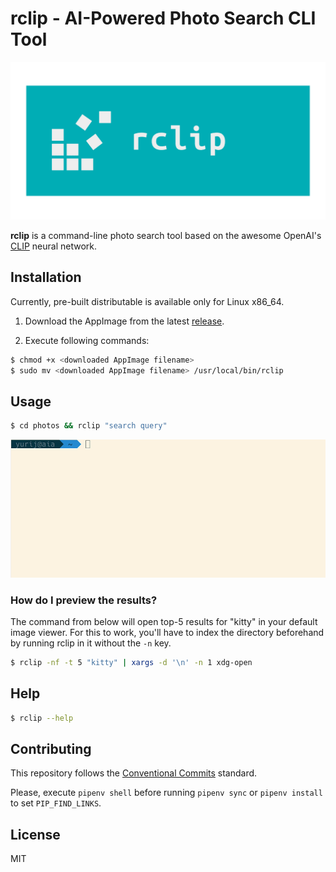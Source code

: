 # rclip - AI-Powered Photo Search CLI Tool

<div align="center">
  <img alt="rclip logo" src="resources/logo-transparent.png" width="600px" />
</div>

**rclip** is a command-line photo search tool based on the awesome OpenAI's [CLIP](https://github.com/openai/CLIP) neural network.

## Installation

Currently, pre-built distributable is available only for Linux x86_64.

1. Download the AppImage from the latest [release](https://github.com/yurijmikhalevich/rclip/releases).

2. Execute following commands:

```bash
$ chmod +x <downloaded AppImage filename>
$ sudo mv <downloaded AppImage filename> /usr/local/bin/rclip
```

## Usage

```bash
$ cd photos && rclip "search query"
```

<img alt="rclip usage demo" src="resources/rclip-usage-demo.gif" width="640px" />

### How do I preview the results?

The command from below will open top-5 results for "kitty" in your default image viewer. For this to work, you'll have to index the directory beforehand by running rclip in it without the `-n` key.

```bash
$ rclip -nf -t 5 "kitty" | xargs -d '\n' -n 1 xdg-open
```

## Help

```bash
$ rclip --help
```

## Contributing

This repository follows the [Conventional Commits](https://www.conventionalcommits.org/en/v1.0.0/) standard.

Please, execute `pipenv shell` before running `pipenv sync` or `pipenv install` to set `PIP_FIND_LINKS`.

## License

MIT
